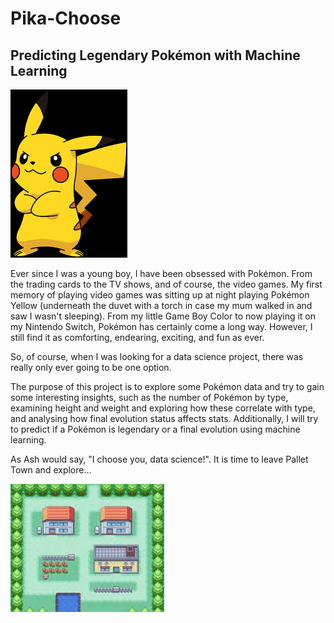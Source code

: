 # Pika-Choose
## Predicting Legendary Pokémon with Machine Learning

![pikachu](https://github.com/shope101510/Pika-Choose/blob/main/images/pikachu.png)

Ever since I was a young boy, I have been obsessed with Pokémon. From the trading cards to the TV shows, and of course, the video games. My first memory of playing video games was sitting up at night playing Pokémon Yellow (underneath the duvet with a torch in case my mum walked in and saw I wasn't sleeping). From my little Game Boy Color to now playing it on my Nintendo Switch, Pokémon has certainly come a long way. However, I still find it as comforting, endearing, exciting, and fun as ever.

So, of course, when I was looking for a data science project, there was really only ever going to be one option.

The purpose of this project is to explore some Pokémon data and try to gain some interesting insights, such as the number of Pokémon by type, examining height and weight and exploring how these correlate with type, and analysing how final evolution status affects stats. Additionally, I will try to predict if a Pokémon is legendary or a final evolution using machine learning.

As Ash would say, "I choose you, data science!". It is time to leave Pallet Town and explore... 

![pallet town](https://github.com/shope101510/Pika-Choose/blob/main/images/pallet_town.jpg)




